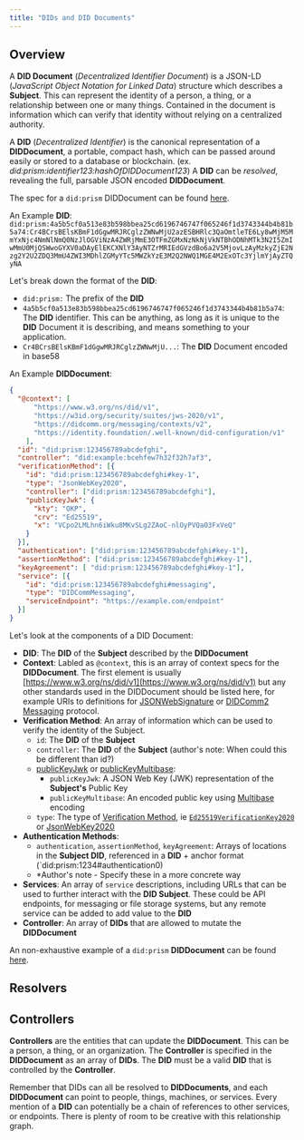 ```yaml
---
title: "DIDs and DID Documents"
---
```

## Overview

A **DID Document** (*Decentralized Identifier Document*) is a JSON-LD (*JavaScript Object Notation for Linked Data*) structure which describes a **Subject**. This can represent the identity of a person, a thing, or a relationship between one or many things. Contained in the document is information which can verify that identity without relying on a centralized authority.

A **DID** (*Decentralized Identifier*) is the canonical representation of a **DIDDocument**, a portable, compact hash, which can be passed around easily or stored to a database or blockchain. (ex. *did:prism:identifier123:hashOfDIDDocument123*)  A **DID** can be *resolved*, revealing the full, parsable JSON encoded **DIDDocument**.

The spec for a `did:prism` DIDDocument can be found [here](https://github.com/input-output-hk/prism-did-method-spec/blob/main/w3c-spec/PRISM-method.md#did-documents).

An Example **DID**:
`
did:prism:4a5b5cf0a513e83b598bbea25cd6196746747f065246f1d3743344b4b81b5a74:Cr4BCrsBElsKBmF1dGgwMRJRCglzZWNwMjU2azESBHRlc3QaOmtleTE6Ly8wMjM5MmYxNjc4NmNlNmQ0NzJlOGViNzA4ZWRjMmE3OTFmZGMxNzNkNjVkNTBhODNhMTk3N2I5ZmIwMmU0MjQSWwoGYXV0aDAyElEKCXNlY3AyNTZrMRIEdGVzdBo6a2V5MjovLzAyMzkyZjE2Nzg2Y2U2ZDQ3MmU4ZWI3MDhlZGMyYTc5MWZkYzE3M2Q2NWQ1MGE4M2ExOTc3YjlmYjAyZTQyNA
`

Let's break down the format of the **DID**:

- `did:prism:` The prefix of the **DID**
- `4a5b5cf0a513e83b598bbea25cd6196746747f065246f1d3743344b4b81b5a74`: The **DID** identifier.  This can be anything, as long as it is unique to the **DID** Document it is describing, and means something to your application.
- `Cr4BCrsBElsKBmF1dGgwMRJRCglzZWNwMjU...`: The **DID** Document encoded in base58

An Example **DIDDocument**:

```json
{
  "@context": [
      "https://www.w3.org/ns/did/v1",
      "https://w3id.org/security/suites/jws-2020/v1",
      "https://didcomm.org/messaging/contexts/v2",
      "https://identity.foundation/.well-known/did-configuration/v1"
    ],
  "id": "did:prism:123456789abcdefghi",
  "controller": "did:example:bcehfew7h32f32h7af3",
  "verificationMethod": [{
    "id": "did:prism:123456789abcdefghi#key-1",
    "type": "JsonWebKey2020",
    "controller": ["did:prism:123456789abcdefghi"],
    "publicKeyJwk": {
      "kty": "OKP",
      "crv": "Ed25519",
      "x": "VCpo2LMLhn6iWku8MKvSLg2ZAoC-nlOyPVQaO3FxVeQ"
    }
  }],
  "authentication": ["did:prism:123456789abcdefghi#key-1"],
  "assertionMethod": ["did:prism:123456789abcdefghi#key-1"],
  "keyAgreement": [ "did:prism:123456789abcdefghi#key-1"],
  "service": [{
    "id": "did:prism:123456789abcdefghi#messaging",
    "type": "DIDCommMessaging",
    "serviceEndpoint": "https://example.com/endpoint"
  }]
}
```

Let's look at the components of a DID Document:

- **DID**: The **DID** of the **Subject** described by the **DIDDocument**
- **Context**: Labled as `@context`, this is an array of context specs for the **DIDDocument**.  The first element is usually [https://www.w3.org/ns/did/v1](https://www.w3.org/ns/did/v1) but any other standards used in the DIDDocument should be listed here, for example URIs to definitions for [JSONWebSignature](https://w3id.org/security/suites/jws-2020/v1) or [DIDComm2 Messaging](https://didcomm.org/messaging/contexts/v2) protocol.
- **Verification Method**: An array of information which can be used to verify the identity of the Subject.
    - `id`: The **DID** of the **Subject**
    - `controller`: The **DID** of the **Subject** (author's note: When could this be different than id?)
    - [publicKeyJwk](https://www.w3.org/TR/did-core/#dfn-publickeyjwk) or [publicKeyMultibase](https://www.w3.org/TR/did-core/#dfn-publickeymultibase): 
        - `publicKeyJwk`: A JSON Web Key (JWK) representation of the **Subject's** Public Key
        - `publicKeyMultibase`: An encoded public key using [Multibase](https://www.ietf.org/archive/id/draft-multiformats-multibase-08.html) encoding
    - `type`: The type of [Verification Method](https://www.w3.org/TR/did-core/#dfn-verification-method), ie [`Ed25519VerificationKey2020`](https://www.w3.org/community/reports/credentials/CG-FINAL-di-eddsa-2020-20220724/#ed25519verificationkey2020) or [JsonWebKey2020](https://www.w3.org/community/reports/credentials/CG-FINAL-lds-jws2020-20220721/#json-web-key-2020)
- **Authentication Methods**:
    -   `authentication`, `assertionMethod`, `keyAgreement`: Arrays of locations in the **Subject DID**, referenced in a **DID** + anchor format (`did:prism:1234#authentication0)
    - *Author's note - Specify these in a more concrete way
- **Services**: An array of `service` descriptions, including URLs that can be used to further interact with the **DID Subject**. These could be API endpoints, for messaging or file storage systems, but any remote service can be added to add value to the **DID**
- **Controller**: An array of **DIDs** that are allowed to mutate the **DIDDocument**

An non-exhaustive example of a `did:prism` **DIDDocument** can be found [here](https://github.com/input-output-hk/prism-did-method-spec/blob/main/w3c-spec/PRISM-method.md#example-did-document-json-ld).

## Resolvers

## Controllers
**Controllers** are the entities that can update the **DIDDocument**.  This can be a person, a thing, or an organization.  The **Controller** is specified in the **DIDDocument** as an array of **DIDs**.  The **DID** must be a valid **DID** that is controlled by the **Controller**.

Remember that DIDs can all be resolved to **DIDDocuments**, and each **DIDDocument** can point to people, things, machines, or services. Every mention of a **DID** can potentially be a chain of references to other services, or endpoints.  There is plenty of room to be creative with this relationship graph.
